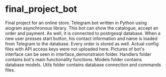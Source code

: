 # final_project_bot
Final project for an online store. 
Telegram bot written in Python using aiogram asynchronous library. 
This bot can show the catalogue, accept an order and payment. 
As well, it is connected to postrgesql database. When a new user presses start button, his contact information and name is loaded from Telegram to the database. Every order is stored as well.
Actual config files with API access keys were not uploaded here.
Pictures of bot's interface can be seen in interface_demonstraion folder.
Handlers folder contains bot's main functionality functions.
Models folder contains database models.
Utils folder contains database connection and commands files.

